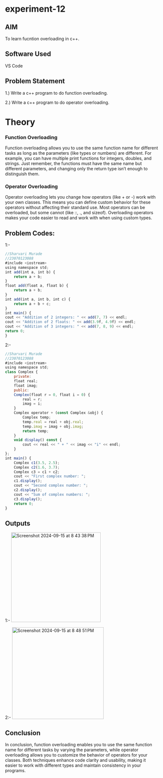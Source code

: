 # experiment-12

## AIM
To learn fucntion overloading in c++.

## Software Used
VS Code

## Problem Statement
1.) Write a c++ program to do function overloading.

2.) Write a c++ program to do operator overloading.

# Theory
### Function Overloading
Function overloading allows you to use the same function name for different tasks as long as the parameters (like types or numbers) are different. For example, you can have multiple print functions for integers, doubles, and strings. Just remember, the functions must have the same name but different parameters, and changing only the return type isn’t enough to distinguish them.

### Operator Overloading
Operator overloading lets you change how operators (like + or -) work with your own classes. This means you can define custom behavior for these operators without affecting their standard use. Most operators can be overloaded, but some cannot (like ::, ., and sizeof). Overloading operators makes your code easier to read and work with when using custom types.





## Problem Codes:
1:-
~~~ javascript
//Sharvari Murade
//23070123088
#include <iostream>
using namespace std;
int add(int a, int b) {
    return a + b;
}
float add(float a, float b) {
    return a + b;
}
int add(int a, int b, int c) {
    return a + b + c;
}
int main() {
cout << "Addition of 2 integers: " << add(7, 7) << endl;         
cout << "Addition of 2 floats: " << add(3.9f, 4.9f) << endl; 
cout << "Addition of 3 integers: " << add(7, 8, 9) << endl;      
return 0;
}
~~~

2:-
~~~ javascript
//Sharvari Murade
//23070123088
#include <iostream>
using namespace std;
class Complex {
    private:
    float real;
    float imag;
    public:
    Complex(float r = 0, float i = 0) {
        real = r;
        imag = i; 
    }
    Complex operator + (const Complex &obj) {
        Complex temp;
        temp.real = real + obj.real;
        temp.imag = imag + obj.imag;
        return temp;
    }
    void display() const {
        cout << real << " + " << imag << "i" << endl;
    }
};
int main() {
    Complex c1(3.5, 2.5);
    Complex c2(1.6, 3.7);
    Complex c3 = c1 + c2;
    cout << "First complex number: ";
    c1.display();
    cout << "Second complex number: ";
    c2.display();
    cout << "Sum of complex numbers: ";
    c3.display();
    return 0;
}
~~~

## Outputs
1:- 
<img width="294" alt="Screenshot 2024-09-15 at 8 43 38 PM" src="https://github.com/user-attachments/assets/6719ea07-cefd-4ea1-bbbb-a461fb1b4a86">

2:-
<img width="301" alt="Screenshot 2024-09-15 at 8 48 51 PM" src="https://github.com/user-attachments/assets/bc0e124c-1991-4d1a-903d-f7567d255680">

## Conclusion
In conclusion, function overloading enables you to use the same function name for different tasks by varying the parameters, while operator overloading allows you to customize the behavior of operators for your classes. Both techniques enhance code clarity and usability, making it easier to work with different types and maintain consistency in your programs.
